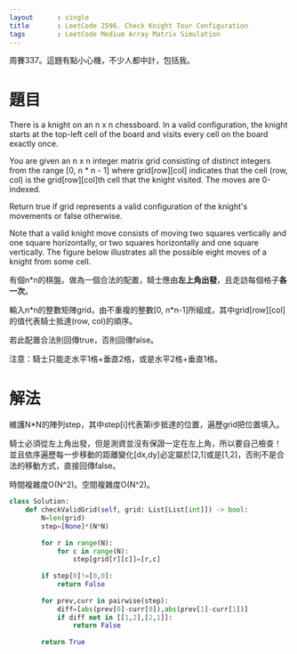 ```yaml
--- 
layout      : single
title       : LeetCode 2596. Check Knight Tour Configuration
tags        : LeetCode Medium Array Matrix Simulation
---
```

周賽337。這題有點小心機，不少人都中計，包括我。  

# 題目
There is a knight on an n x n chessboard. In a valid configuration, the knight starts at the top-left cell of the board and visits every cell on the board exactly once.

You are given an n x n integer matrix grid consisting of distinct integers from the range [0, n * n - 1] where grid[row][col] indicates that the cell (row, col) is the grid[row][col]th cell that the knight visited. The moves are 0-indexed.

Return true if grid represents a valid configuration of the knight's movements or false otherwise.

Note that a valid knight move consists of moving two squares vertically and one square horizontally, or two squares horizontally and one square vertically. The figure below illustrates all the possible eight moves of a knight from some cell.

有個n\*n的棋盤。做為一個合法的配置，騎士應由**左上角出發**，且走訪每個格子**各一次**。  

輸入n\*n的整數矩陣grid，由不重複的整數[0, n\*n-1]所組成，其中grid[row][col]的值代表騎士抵達(row, col)的順序。  

若此配置合法則回傳true，否則回傳false。  

注意：騎士只能走水平1格+垂直2格，或是水平2格+垂直1格。  

# 解法
維護N\*N的陣列step，其中step[i]代表第i步抵達的位置，遍歷grid把位置填入。  

騎士必須從左上角出發，但是測資並沒有保證一定在左上角，所以要自己檢查！  
並且依序遍歷每一步移動的距離變化[dx,dy]必定屬於[2,1]或是[1,2]，否則不是合法的移動方式，直接回傳false。  

時間複雜度O(N^2)。空間複雜度O(N^2)。  

```python
class Solution:
    def checkValidGrid(self, grid: List[List[int]]) -> bool:
        N=len(grid)
        step=[None]*(N*N)
        
        for r in range(N):
            for c in range(N):
                step[grid[r][c]]=[r,c]
                
        if step[0]!=[0,0]:
            return False
        
        for prev,curr in pairwise(step):
            diff=[abs(prev[0]-curr[0]),abs(prev[1]-curr[1])]
            if diff not in [[1,2],[2,1]]:
                return False
            
        return True
```
